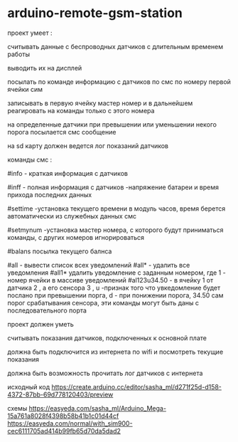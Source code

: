 # arduino-remote-gsm-station
проект  умеет :

считывать данные с беспроводных датчиков с длительным временем работы

выводить их на дисплей

посылать по команде информацию с датчиков по смс по номеру первой ячейки сим

записывать в первую ячейку мастер номер и в дальнейшем реагировать на команды только с этого номера

на определенные датчики при превышении или уменьшении некого порога посылается смс сообщение

на sd карту должен ведется лог показаний датчиков

команды смс :

#info - краткая информация с датчиков

#inff - полная информация с датчиков -напряжение батареи и время прихода последних данных

#settime -установка текущего времени в модуль часов, время берется автоматически из служебных данных смс

#setmynum -установка мастер номера, с которого будут приниматься команды, с других номеров игнорироваться

#balans посылка текущего балнса

#all - вывести список всех уведомлений
#all*  - удалить все уведомления
#all1* удалить уведомление с заданным номером, где 1 - номер ячейки в массиве уведомлений
#al123u34.50 - в ячейку 1 от датчика 2 , а его сенсора 3 , u -признак того что увкедомление будет послано при превышении порга, d - при понижении порога, 34.50  сам порог срабатывания сенсора,
эти команды могут быть даны с последовательного порта 

проект должен уметь 

считывать показания датчиков, подключенных к основной плате

должна быть подключится из интернета по wifi и посмотреть текущие показания

должна быть возможность прочитать лог датчиков с интернета


исходный код
https://create.arduino.cc/editor/sasha_ml/d271f25d-d158-4372-87bb-69d778120403/preview

схемы
https://easyeda.com/sasha_ml/Arduino_Mega-15a761a8028f4398b58b41b1c01d44cf
https://easyeda.com/normal/with_sim900-cec6111705ad414b99fb65d70da5dad2




